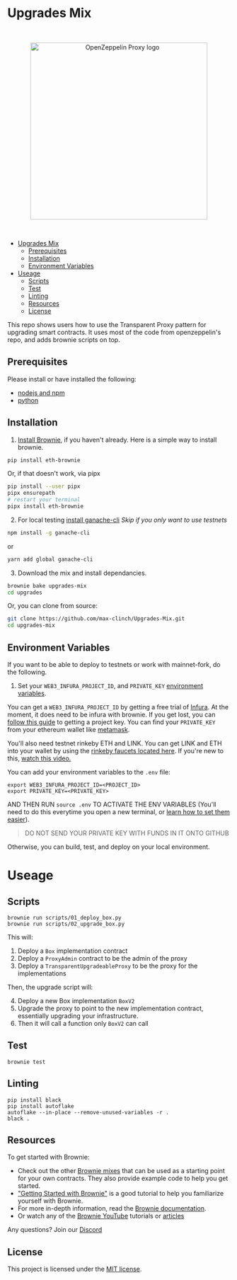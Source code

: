 # Upgrades Mix

<br/>
<p align="center">
<a href="https://blog.openzeppelin.com/proxy-patterns/" target="_blank">
<img src="https://raw.githubusercontent.com/PatrickAlphaC/upgrades-mix/main/img/proxy-pattern.png" width="400" alt="OpenZeppelin Proxy logo">
</a>
</p>
<br/>

- [Upgrades Mix](#upgrades-mix)
  - [Prerequisites](#prerequisites)
  - [Installation](#installation)
  - [Environment Variables](#environment-variables)
- [Useage](#useage)
  - [Scripts](#scripts)
  - [Test](#test)
  - [Linting](#linting)
  - [Resources](#resources)
  - [License](#license)

This repo shows users how to use the Transparent Proxy pattern for upgrading smart contracts. It uses most of the code from openzeppelin's repo, and adds brownie scripts on top. 

## Prerequisites

Please install or have installed the following:

- [nodejs and npm](https://nodejs.org/en/download/)
- [python](https://www.python.org/downloads/)
## Installation

1. [Install Brownie](https://eth-brownie.readthedocs.io/en/stable/install.html), if you haven't already. Here is a simple way to install brownie.

```bash
pip install eth-brownie
```
Or, if that doesn't work, via pipx
```bash
pip install --user pipx
pipx ensurepath
# restart your terminal
pipx install eth-brownie
```

2. For local testing [install ganache-cli](https://www.npmjs.com/package/ganache-cli)
*Skip if you only want to use testnets*

```bash
npm install -g ganache-cli
```
or
```bash
yarn add global ganache-cli
```

3. Download the mix and install dependancies. 

```bash
brownie bake upgrades-mix
cd upgrades
```

Or, you can clone from source:

```bash
git clone https://github.com/max-clinch/Upgrades-Mix.git
cd upgrades-mix
```

## Environment Variables
If you want to be able to deploy to testnets or work with mainnet-fork, do the following. 

1. Set your `WEB3_INFURA_PROJECT_ID`, and `PRIVATE_KEY` [environment variables](https://www.twilio.com/blog/2017/01/how-to-set-environment-variables.html). 

You can get a `WEB3_INFURA_PROJECT_ID` by getting a free trial of [Infura](https://infura.io/). At the moment, it does need to be infura with brownie. If you get lost, you can [follow this guide](https://ethereumico.io/knowledge-base/infura-api-key-guide/) to getting a project key. You can find your `PRIVATE_KEY` from your ethereum wallet like [metamask](https://metamask.io/). 

You'll also need testnet rinkeby ETH and LINK. You can get LINK and ETH into your wallet by using the [rinkeby faucets located here](https://docs.chain.link/docs/link-token-contracts#rinkeby). If you're new to this, [watch this video.](https://www.youtube.com/watch?v=P7FX_1PePX0)

You can add your environment variables to the `.env` file:

```
export WEB3_INFURA_PROJECT_ID=<PROJECT_ID>
export PRIVATE_KEY=<PRIVATE_KEY>
```

AND THEN RUN `source .env` TO ACTIVATE THE ENV VARIABLES
(You'll need to do this everytime you open a new terminal, or [learn how to set them easier](https://www.twilio.com/blog/2017/01/how-to-set-environment-variables.html)). 

> DO NOT SEND YOUR PRIVATE KEY WITH FUNDS IN IT ONTO GITHUB

Otherwise, you can build, test, and deploy on your local environment. 

# Useage
## Scripts

```
brownie run scripts/01_deploy_box.py
brownie run scripts/02_upgrade_box.py
```
This will:
1. Deploy a `Box` implementation contract
2. Deploy a `ProxyAdmin` contract to be the admin of the proxy
3. Deploy a `TransparentUpgradeableProxy` to be the proxy for the implementations
   
Then, the upgrade script will:

4. Deploy a new Box implementation `BoxV2`
5. Upgrade the proxy to point to the new implementation contract, essentially upgrading your infrastructure. 
6. Then it will call a function only `BoxV2` can call

## Test

```
brownie test
```

## Linting

```
pip install black 
pip install autoflake
autoflake --in-place --remove-unused-variables -r .
black .
```
## Resources
To get started with Brownie:

* Check out the other [Brownie mixes](https://github.com/brownie-mix/) that can be used as a starting point for your own contracts. They also provide example code to help you get started.
* ["Getting Started with Brownie"](https://medium.com/@iamdefinitelyahuman/getting-started-with-brownie-part-1-9b2181f4cb99) is a good tutorial to help you familiarize yourself with Brownie.
* For more in-depth information, read the [Brownie documentation](https://eth-brownie.readthedocs.io/en/stable/).
* Or watch any of the [Brownie YouTube](https://www.youtube.com/watch?v=QfFO22lwSw4&t=2s) tutorials or [articles](https://alphachain.io/blogs/)

Any questions? Join our [Discord](https://discord.gg/9zk7snTfWe)
## License

This project is licensed under the [MIT license](LICENSE).
